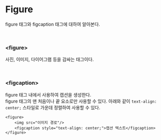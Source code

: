 # Figure

figure 태그와 figcaption 태그에 대하여 알아본다.

<br/>

### \<figure>

사진, 이미지, 다이어그램 등을 감싸는 태그이다.

<br/>

### \<figcaption>

figure 태그 내에서 사용하여 캡션을 생성한다.  
figure 태그의 맨 처음이나 끝 요소로만 사용할 수 있다.
아래와 같이 `text-align: center;` 스타일로 가운데 정렬하여 사용할 수 있다.

```
<figure>
    <img src="이미지 경로"/>
    <figcaption style="text-align: center;">캡션 텍스트</figcaption>
</figure>
```
